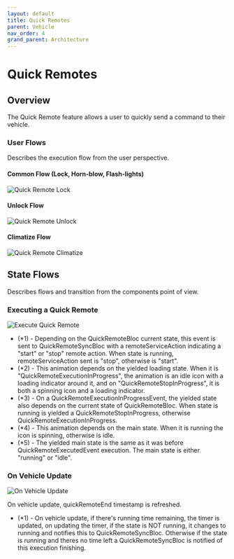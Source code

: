 ```yaml
---
layout: default
title: Quick Remotes
parent: Vehicle
nav_order: 4
grand_parent: Architecture
---
```


# Quick Remotes

## Overview

The Quick Remote feature allows a user to quickly send a command to their vehicle.

### User Flows

Describes the execution flow from the user perspective.

#### Common Flow (Lock, Horn-blow, Flash-lights)

![Quick Remote Lock]({{site.baseurl}}/assets/images/architecture/vehicle/quick_remotes/ux/quick_remote_lock.png)

#### Unlock Flow

![Quick Remote Unlock]({{site.baseurl}}/assets/images/architecture/vehicle/quick_remotes/ux/quick_remote_unlock.png)

#### Climatize Flow

![Quick Remote Climatize]({{site.baseurl}}/assets/images/architecture/vehicle/quick_remotes/ux/quick_remote_climate_now.png)

## State Flows

Describes flows and transition from the components point of view.

### Executing a Quick Remote

![Execute Quick Remote]({{site.baseurl}}/assets/images/architecture/vehicle/quick_remotes/quick_remote_components_flow/execute_quick_remote.png)

- (\*1) - Depending on the QuickRemoteBloc current state, this event is sent to QuickRemoteSyncBloc with a remoteServiceAction indicating a "start" or "stop" remote action. When state is running, remoteServiceAction sent is "stop", otherwise is "start".
- (\*2) - This animation depends on the yielded loading state. When it is "QuickRemoteExecutionInProgress", the animation is an idle icon with a loading indicator around it, and on "QuickRemoteStopInProgress", it is both a spinning icon and a loading indicator.
- (\*3) - On a QuickRemoteExecutionInProgressEvent, the yielded state also depends on the current state of QuickRemoteBloc. When state is running is yielded a QuickRemoteStopInProgress, otherwise QuickRemoteExecutionInProgress.
- (\*4) - This animation depends on the main state. When it is running the icon is spinning, otherwise is idle.
- (\*5) - The yielded main state is the same as it was before QuickRemoteExecutedEvent execution. The main state is either "running" or "idle".

### On Vehicle Update

![On Vehicle Update]({{site.baseurl}}/assets/images/architecture/vehicle/quick_remotes/quick_remote_components_flow/update_quick_remote.png)

On vehicle update, quickRemoteEnd timestamp is refreshed.

- (\*1) - On vehicle update, if there's running time remaining, the timer is updated, on updating the timer, if the state is NOT running, it changes to running and notifies this to QuickRemoteSyncBloc. Otherwise if the state is running and theres no time left a QuickRemoteSyncBloc is notified of this execution finishing.

